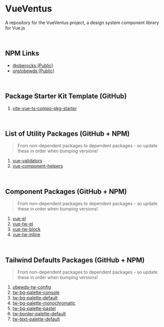 # VueVentus

A repository for the VueVentus project, a design system component library for Vue.js

<br>

## NPM Links

* [@oberocks (Public)](https://www.npmjs.com/~oberocks)
* [org/obewds (Public)](https://www.npmjs.com/org/obewds)

<br>


## Package Starter Kit Template (GitHub)

1. [vite-vue-ts-compo-pkg-starter](https://github.com/obewds/vite-vue-ts-compo-pkg-starter)

<br>


## List of Utility Packages (GitHub + NPM)

> From non-dependent packages to dependent packages - so update these in order when bumping versions!

1. [vue-validators](https://github.com/obewds/vue-validators)
1. [vue-component-helpers](https://github.com/obewds/vue-component-helpers)

<br>


## Component Packages (GitHub + NPM)

> From non-dependent packages to dependent packages - so update these in order when bumping versions!

1. [vue-el](https://github.com/obewds/vue-el)
1. [vue-tw-el](https://github.com/obewds/vue-tw-el)
1. [vue-tw-block](https://github.com/obewds/vue-tw-block)
1. [vue-tw-inline](https://github.com/obewds/vue-tw-inline)

<br>


## Tailwind Defaults Packages (GitHub + NPM)

> From non-dependent packages to dependent packages - so update these in order when bumping versions!

1. [obewds-tw-config](https://github.com/obewds/obewds-tw-config)
1. [tw-bg-palette-console](https://github.com/obewds/tw-bg-palette-console)
1. [tw-bg-palette-default](https://github.com/obewds/tw-bg-palette-default)
1. [tw-bg-palette-monochromatic](https://github.com/obewds/tw-bg-palette-monochromatic)
1. [tw-bg-palette-pastel](https://github.com/obewds/tw-bg-palette-pastel)
1. [tw-border-palette-default](https://github.com/obewds/tw-border-palette-default)
1. [tw-text-palette-default](https://github.com/obewds/tw-text-palette-default)

<br>





